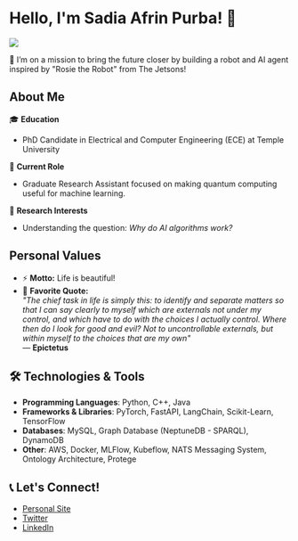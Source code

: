 # Hello, I'm Sadia Afrin Purba! 👋

![](https://komarev.com/ghpvc/?username=SadiaAfrinPurba&color=green) <!-- This will show the number of profile views -->

🚀 I’m on a mission to bring the future closer by building a robot and AI agent inspired by "Rosie the Robot" from The Jetsons! 

## About Me

🎓 **Education**  
- PhD Candidate in Electrical and Computer Engineering (ECE) at Temple University 

🔬 **Current Role**  
- Graduate Research Assistant focused on making quantum computing useful for machine learning.  

🤔 **Research Interests**  
- Understanding the question: *Why do AI algorithms work?*  

## Personal Values
- ⚡ **Motto:** Life is beautiful! 
- 📖 **Favorite Quote:**  
  *"The chief task in life is simply this: to identify and separate matters so that I can say clearly to myself which are externals not under my control, and which have to do with the choices I actually control. Where then do I look for good and evil? Not to uncontrollable externals, but within myself to the choices that are my own"*  
  — **Epictetus**


## 🛠️ Technologies & Tools

- **Programming Languages**: Python, C++, Java
- **Frameworks & Libraries**: PyTorch, FastAPI, LangChain, Scikit-Learn, TensorFlow
- **Databases**: MySQL, Graph Database (NeptuneDB - SPARQL), DynamoDB
- **Other**: AWS, Docker, MLFlow, Kubeflow, NATS Messaging System, Ontology Architecture, Protege

## 📞 Let's Connect!

- [Personal Site](https://sadiaafrinpurba.github.io/)
- [Twitter](https://twitter.com/sadiaafrinpurba)
- [LinkedIn](https://www.linkedin.com/in/sadia-afrin-purba/)
